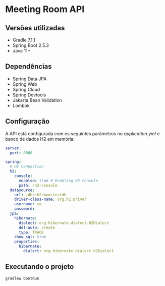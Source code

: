 # Meeting Room API

## Versões utilizadas

- Gradle 7.1.1
- Spring Boot 2.5.3
- Java 11+

## Dependências

- Spring Data JPA
- Spring Web
- Spring Cloud
- Spring Devtools
- Jakarta Bean Validation
- Lombok

## Configuração

A API está configurada com os seguintes parâmetros no *application.yml* e banco de dados H2 em memória:

```yaml
server:
  port: 8080

spring:
  # H2 Connection
  h2:
    console:
      enabled: true # Enabling H2 Console
      path: /h2-console
  datasource:
    url: jdbc:h2:mem:testdb
    driver-class-name: org.h2.Driver
    username: sa
    password:
  jpa:
    hibernate:
      dialect: org.hibernate.dialect.H2Dialect
      ddl-auto: create
      type: TRACE
    show_sql: true
    properties:
      hibernate:
        dialect: org.hibernate.dialect.H2Dialect

```



## Executando o projeto

```sh
gradlew bootRun
```

